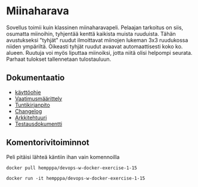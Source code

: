 # Miinaharava
Sovellus toimii kuin klassinen miinaharavapeli. Pelaajan tarkoitus on siis, osumatta miinoihin, tyhjentää kenttä kaikista muista ruuduista. Tähän avustukseksi "tyhjät" ruudut ilmoittavat miinojen lukeman 3x3 ruudukossa niiden ympäriltä. Oikeasti tyhjät ruudut avaavat automaattisesti koko ko. alueen. Ruutuja voi myös liputtaa miinoiksi, jotta niitä olisi helpompi seurata. Parhaat tulokset tallennetaan tulostauluun.

## Dokumentaatio
- [käyttöohje](https://github.com/Hempppa/ot-harjoitustyo/blob/master/dokumentaatio/kayttoohje.md)
- [Vaatimusmäärittely](https://github.com/Hempppa/ot-harjoitustyo/blob/master/dokumentaatio/vaatimusmaarittely.md)
- [Tuntikirjanpito](https://github.com/Hempppa/ot-harjoitustyo/blob/master/dokumentaatio/tuntikirjanpano.md)
- [Changelog](https://github.com/Hempppa/ot-harjoitustyo/blob/master/dokumentaatio/changelog.md)
- [Arkkitehtuuri](https://github.com/Hempppa/ot-harjoitustyo/blob/master/dokumentaatio/luokkakaavio.md)
- [Testausdokumentti](https://github.com/Hempppa/ot-harjoitustyo/blob/master/dokumentaatio/testaus.md)

## Komentorivitoiminnot
Peli pitäisi lähteä käntiin ihan vain komennoilla
```
docker pull hempppa/devops-w-docker-exercise-1-15
```
```
docker run -it hempppa/devops-w-docker-exercise-1-15
```
